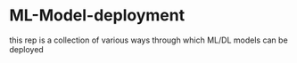 # ML-Model-deployment
this rep is a collection of various ways through which ML/DL models can be deployed
